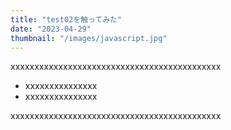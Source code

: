 ```yaml
---
title: "test02を触ってみた"
date: "2023-04-29"
thumbnail: "/images/javascript.jpg"
---
```


xxxxxxxxxxxxxxxxxxxxxxxxxxxxxxxxxxxxxxxxxxxx

- xxxxxxxxxxxxxxx
- xxxxxxxxxxxxxxx

xxxxxxxxxxxxxxxxxxxxxxxxxxxxxxxxxxxxxxxxxxxx
